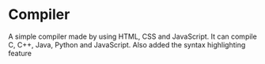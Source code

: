 # Compiler

A simple compiler made by using HTML, CSS and JavaScript.
It can compile C, C++, Java, Python and JavaScript.
Also added the syntax highlighting feature
